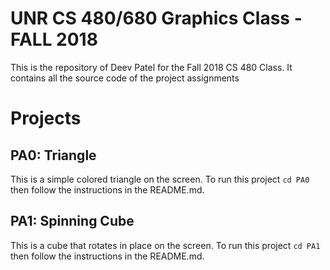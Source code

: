 # UNR CS 480/680 Graphics Class - FALL 2018
This is the repository of Deev Patel for the Fall 2018 CS 480 Class. It contains all the source code of the project assignments

# Projects

## PA0: Triangle
This is a simple colored triangle on the screen. To run this project ```cd PA0``` then follow the instructions in the README.md.

## PA1: Spinning Cube
This is a cube that rotates in place on the screen. To run this project ```cd PA1``` then follow the instructions in the README.md.


